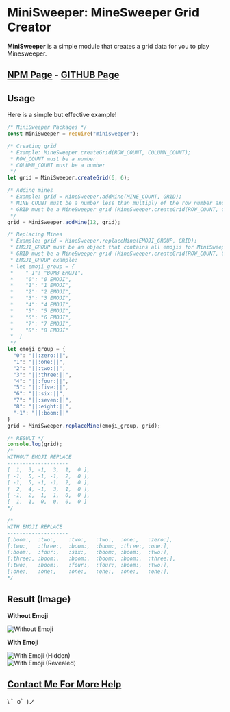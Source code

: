 MiniSweeper: MineSweeper Grid Creator
======

<p><b>MiniSweeper</b> is a simple module that creates a grid data for you to play Minesweeper.</p>


<b>[NPM Page](https://www.npmjs.com/package/minisweeper) - [GITHUB Page](https://github.com/barbarbar338/minisweeper)</b>
-------

Usage
------------
<p>Here is a simple but effective example!</p>

```js
/* MiniSweeper Packages */
const MiniSweeper = require("minisweeper");

/* Creating grid 
 * Example: MineSweeper.createGrid(ROW_COUNT, COLUMN_COUNT);
 * ROW_COUNT must be a number
 * COLUMN_COUNT must be a number
 */
let grid = MiniSweeper.createGrid(6, 6);

/* Adding mines
 * Example: grid = MineSweeper.addMine(MINE_COUNT, GRID);
 * MINE_COUNT must be a number less than multiply of the row number and column number
 * GRID must be a MineSweeper grid (MineSweeper.createGrid(ROW_COUNT, COLUMN_COUNT))
 */
grid = MiniSweeper.addMine(12, grid);

/* Replacing Mines
 * Example: grid = MineSweeper.replaceMine(EMOJI_GROUP, GRID);
 * EMOJI_GROUP must be an object that contains all emojis for MiniSweeper
 * GRID must be a MineSweeper grid (MineSweeper.createGrid(ROW_COUNT, COLUMN_COUNT))
 * EMOJI_GROUP example:
 * let emoji_group = {
 *    "-1": "BOMB EMOJI",
 *    "0": "0 EMOJI",
 *    "1": "1 EMOJI",
 *    "2": "2 EMOJI",
 *    "3": "3 EMOJI",
 *    "4": "4 EMOJI",
 *    "5": "5 EMOJI",
 *    "6": "6 EMOJI",
 *    "7": "7 EMOJI",
 *    "8": "8 EMOJİ"
 *  }
 */
let emoji_group = {
  "0": "||:zero:||",
  "1": "||:one:||",
  "2": "||:two:||",
  "3": "||:three:||",
  "4": "||:four:||",
  "5": "||:five:||",
  "6": "||:six:||",
  "7": "||:seven:||",
  "8": "||:eight:||",
  "-1": "||:boom:||"
}
grid = MiniSweeper.replaceMine(emoji_group, grid);

/* RESULT */
console.log(grid);
/*
WITHOUT EMOJI REPLACE
--------------------
[  1,  3, -1,  3,  1,  0 ],
[ -1,  5, -1, -1,  2,  0 ],
[ -1,  5, -1, -1,  2,  0 ],
[  2,  4, -1,  3,  1,  0 ],
[ -1,  2,  1,  1,  0,  0 ],
[  1,  1,  0,  0,  0,  0 ]
*/

/*
WITH EMOJI REPLACE
--------------------
[:boom:,  :two:,    :two:,   :two:,  :one:,   :zero:],
[:two:,   :three:,  :boom:,  :boom:, :three:, :one:],
[:boom:,  :four:,   :six:,   :boom:, :boom:,  :two:],
[:three:, :boom:,   :boom:,  :boom:, :boom:,  :three:],
[:two:,   :boom:,   :four:,  :four:, :boom:,  :two:],
[:one:,   :one:,    :one:,   :one:,  :one:,   :one:],
*/
```

Result (Image)
---

<b>Without Emoji</b><br>

![Without Emoji](https://barbarbar338.is-my.fun/f/P05wYO51.png)<br>

<b>With Emoji</b><br>

![With Emoji (Hidden)](https://barbarbar338.is-my.fun/f/0su2mrWM.png)<br>
![With Emoji (Revealed)](https://barbarbar338.is-my.fun/f/m5Ln8l3v.png)

[Contact Me For More Help](https://www.is-my.fun/ulas)
-------------------

\ ゜o゜)ノ
